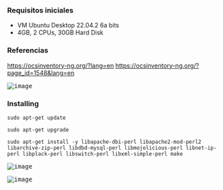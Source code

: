 ### Requisitos iniciales
- VM Ubuntu Desktop 22.04.2 6a bits
- 4GB, 2 CPUs, 30GB Hard Disk

### Referencias

https://ocsinventory-ng.org/?lang=en
https://ocsinventory-ng.org/?page_id=1548&lang=en

<kbd>![image](https://user-images.githubusercontent.com/20743678/230025479-f4bc5a06-60d2-4eaf-83bd-41bf48c00cd9.png)</kbd>

### Installing

```shell
sudo apt-get update
```

```shell
sudo apt-get upgrade
```

```shell
sudo apt-get install -y libapache-dbi-perl libapache2-mod-perl2 libarchive-zip-perl libdbd-mysql-perl libmojolicious-perl libnet-ip-perl libplack-perl libswitch-perl libxml-simple-perl make
```

<kbd>![image](https://user-images.githubusercontent.com/20743678/230025991-83c7fa80-4687-4896-ab5c-da9088e0c8f0.png)</kbd>

<kbd>![image](https://user-images.githubusercontent.com/20743678/230026162-e93fb55e-6a63-45f1-896f-4ff393efd980.png)</kbd>

